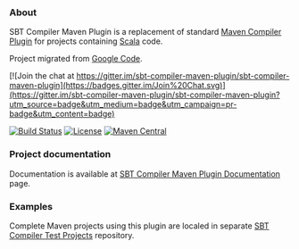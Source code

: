 ### About

SBT Compiler Maven Plugin is a replacement of standard [Maven Compiler Plugin](http://maven.apache.org/plugins/maven-compiler-plugin/) for projects containing [Scala](http://www.scala-lang.org/) code.

Project migrated from [Google Code](https://code.google.com/p/sbt-compiler-maven-plugin/).

[![Join the chat at https://gitter.im/sbt-compiler-maven-plugin/sbt-compiler-maven-plugin](https://badges.gitter.im/Join%20Chat.svg)](https://gitter.im/sbt-compiler-maven-plugin/sbt-compiler-maven-plugin?utm_source=badge&utm_medium=badge&utm_campaign=pr-badge&utm_content=badge)

[![Build Status](https://travis-ci.org/sbt-compiler-maven-plugin/sbt-compiler-maven-plugin.png)](https://travis-ci.org/sbt-compiler-maven-plugin/sbt-compiler-maven-plugin)
[![License](http://img.shields.io/:license-Apache%202-red.svg)](http://www.apache.org/licenses/LICENSE-2.0.txt)
[![Maven Central](https://maven-badges.herokuapp.com/maven-central/com.google.code.sbt-compiler-maven-plugin/sbt-compiler-maven-plugin/badge.png?style=flat)](http://search.maven.org/#search|ga|1|g%3A%22com.google.code.sbt-compiler-maven-plugin%22%20AND%20a%3A%22sbt-compiler-maven-plugin%22)

### Project documentation

Documentation is available at [SBT Compiler Maven Plugin Documentation](https://sbt-compiler-maven-plugin.github.io/) page.

### Examples

Complete Maven projects using this plugin are localed in separate [SBT Compiler Test Projects](https://github.com/sbt-compiler-maven-plugin/sbt-compiler-maven-test-projects) repository.
